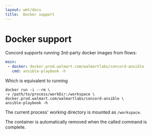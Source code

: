 ```yaml
---
layout: wmt/docs
title:  Docker support
---
```


# Docker support

Concord supports running 3rd-party docker images from flows:
```yaml
main:
 - docker: docker.prod.walmart.com/walmartlabs/concord-ansible
   cmd: ansible-playbook -h
```

Which is equivalent to running
```
docker run -i --rm \
-v /path/to/process/workDir:/workspace \
docker.prod.walmart.com/walmartlabs/concord-ansible \
ansible-playbook -h
```

The current process' working directory is mounted as `/workspace`.

The container is automatically removed when the called command is
complete.